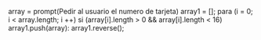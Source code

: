 array = prompt(Pedir al usuario el numero de tarjeta) 
    array1 = [];
    para (i = 0; i < array.length; i ++)
        si (array[i].length > 0 && array[i].length < 16)
            array1.push(array):
            array1.reverse();